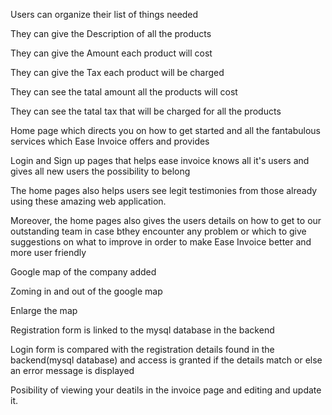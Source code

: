 Users can organize their list of things needed

They can give the Description of all the products

They can give the Amount each product will cost

They can give the Tax each product will be charged

They can see the tatal amount all the products will cost

They can see the tatal tax that will be charged for all the products 

Home page which directs you on how to get started and all the fantabulous services which Ease Invoice offers and provides

Login and Sign up pages that helps ease invoice knows all it's users and gives all new users the possibility to belong

The home pages also helps users see legit testimonies from those already using these amazing web application.

Moreover, the home pages also gives the users details on how to get to our outstanding team in case bthey encounter any problem or which to give suggestions on what to improve in order to make Ease Invoice better and more user friendly

Google map of the company added

Zoming in and out of the google map 

Enlarge the map

Registration form is linked to the mysql database in the backend

Login form is compared with the registration details found in the backend(mysql database) and access is granted if the details match or else an error message is displayed

Posibility of viewing your deatils in the invoice page and editing and update it.
